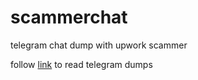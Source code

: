 # scammerchat
telegram chat dump with upwork scammer

follow [link](https://oyvsyo.github.io/scammerchat/) to read telegram dumps
